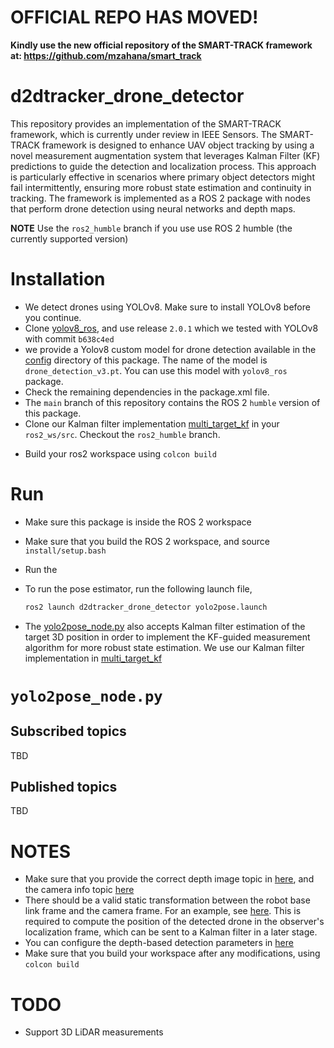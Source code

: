 # OFFICIAL REPO HAS MOVED!
**Kindly use the new official repository of the SMART-TRACK framework at: https://github.com/mzahana/smart_track**


# d2dtracker_drone_detector

This repository provides an implementation of the SMART-TRACK framework, which is currently under review in IEEE Sensors. The SMART-TRACK framework is designed to enhance UAV object tracking by using a novel measurement augmentation system that leverages Kalman Filter (KF) predictions to guide the detection and localization process. This approach is particularly effective in scenarios where primary object detectors might fail intermittently, ensuring more robust state estimation and continuity in tracking. The framework is implemented as a ROS 2 package with nodes that perform drone detection using neural networks and depth maps.

**NOTE** Use the `ros2_humble` branch if you use use ROS 2 humble (the currently supported version)

<!-- ![D2DTracker System Architecture](images/d2dtracker_system_architecture.png "D2DTracker System Architecture")

**NOTE**

**This repository is part of the D2DTracker work which is submitted to the IROS 2023 conference. The code will be availble once the paper is accepted.** -->

# Installation
* We detect drones using YOLOv8. Make sure to install YOLOv8 before you continue.
* Clone [yolov8_ros](https://github.com/mgonzs13/yolov8_ros/releases/tag/2.0.1), and use release `2.0.1` which we tested with YOLOv8 with commit `b638c4ed`
* we provide a Yolov8 custom model for drone detection available in the [config](https://github.com/mzahana/d2dtracker_drone_detector/tree/main/config) directory of this package. The name of the model is `drone_detection_v3.pt`. You can use this model with `yolov8_ros` package.
* Check the remaining dependencies in the package.xml file.
* The `main` branch of this repository contains the ROS 2 `humble` version of this package.
* Clone our Kalman filter implementation [multi_target_kf](https://github.com/mzahana/multi_target_kf/tree/ros2_humble) in your `ros2_ws/src`. Checkout the `ros2_humble` branch.
<!-- * This package is installed as part of the `d2dtracker` development environment, see installation instructions in the [d2dtracker_sim](https://github.com/mzahana/d2dtracker_sim) package. -->
* Build your ros2 workspace using `colcon build`


# Run
* Make sure this package is inside the ROS 2 workspace
* Make sure that you build the ROS 2 workspace, and source `install/setup.bash`
* Run the 

* To run the pose estimator, run the following launch file,
    ```bash
    ros2 launch d2dtracker_drone_detector yolo2pose.launch
    ```
* The [yolo2pose_node.py](https://github.com/mzahana/d2dtracker_drone_detector/blob/main/d2dtracker_drone_detector/yolo2pose_node.py) also accepts Kalman filter estimation of the target 3D position in order to implement the KF-guided measurement algorithm for more robust state estimation. We use our Kalman filter implementation in [multi_target_kf](https://github.com/mzahana/multi_target_kf/tree/ros2_humble)
# `yolo2pose_node.py`
## Subscribed topics
TBD
## Published topics
TBD

# NOTES
* Make sure that you provide the correct depth image topic in [here](https://github.com/mzahana/d2dtracker_drone_detector/blob/366cf6440327db84f493fca2337a3b551edffeb2/launch/detection.launch.py#L28), and the camera info topic [here](https://github.com/mzahana/d2dtracker_drone_detector/blob/366cf6440327db84f493fca2337a3b551edffeb2/launch/detection.launch.py#L33)
* There should be a valid static transformation between the robot base link frame and the camera frame. For an example, see [here](https://github.com/mzahana/d2dtracker_sim/blob/5ea454e95fd292ab16cb3d28c50bb2182572ad52/launch/interceptor.launch.py#L94). This is required to compute the position of the detected drone in the observer's localization frame, which can be sent to a Kalman filter in a later stage.
* You can configure the depth-based detection parameters in [here](https://github.com/mzahana/d2dtracker_drone_detector/blob/366cf6440327db84f493fca2337a3b551edffeb2/config/detection_param.yaml)
* Make sure that you build your workspace after any modifications, using `colcon build`

# TODO
* Support 3D LiDAR measurements
